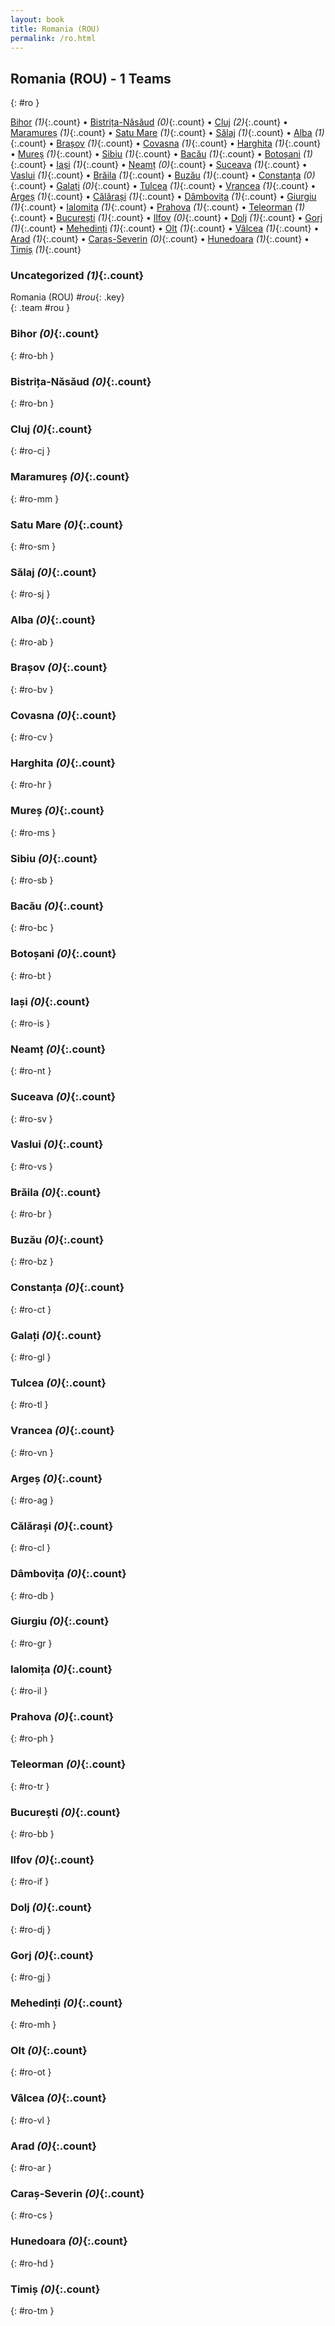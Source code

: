 ```yaml
---
layout: book
title: Romania (ROU)
permalink: /ro.html
---
```


## Romania (ROU) - 1 Teams
{: #ro }






[Bihor](#ro-bh) _(1)_{:.count} • [Bistrița-Năsăud](#ro-bn) _(0)_{:.count} • [Cluj](#ro-cj) _(2)_{:.count} • [Maramureș](#ro-mm) _(1)_{:.count} • [Satu Mare](#ro-sm) _(1)_{:.count} • [Sălaj](#ro-sj) _(1)_{:.count} • [Alba](#ro-ab) _(1)_{:.count} • [Brașov](#ro-bv) _(1)_{:.count} • [Covasna](#ro-cv) _(1)_{:.count} • [Harghita](#ro-hr) _(1)_{:.count} • [Mureș](#ro-ms) _(1)_{:.count} • [Sibiu](#ro-sb) _(1)_{:.count} • [Bacău](#ro-bc) _(1)_{:.count} • [Botoșani](#ro-bt) _(1)_{:.count} • [Iași](#ro-is) _(1)_{:.count} • [Neamț](#ro-nt) _(0)_{:.count} • [Suceava](#ro-sv) _(1)_{:.count} • [Vaslui](#ro-vs) _(1)_{:.count} • [Brăila](#ro-br) _(1)_{:.count} • [Buzău](#ro-bz) _(1)_{:.count} • [Constanța](#ro-ct) _(0)_{:.count} • [Galați](#ro-gl) _(0)_{:.count} • [Tulcea](#ro-tl) _(1)_{:.count} • [Vrancea](#ro-vn) _(1)_{:.count} • [Argeș](#ro-ag) _(1)_{:.count} • [Călărași](#ro-cl) _(1)_{:.count} • [Dâmbovița](#ro-db) _(1)_{:.count} • [Giurgiu](#ro-gr) _(1)_{:.count} • [Ialomița](#ro-il) _(1)_{:.count} • [Prahova](#ro-ph) _(1)_{:.count} • [Teleorman](#ro-tr) _(1)_{:.count} • [București](#ro-bb) _(1)_{:.count} • [Ilfov](#ro-if) _(0)_{:.count} • [Dolj](#ro-dj) _(1)_{:.count} • [Gorj](#ro-gj) _(1)_{:.count} • [Mehedinți](#ro-mh) _(1)_{:.count} • [Olt](#ro-ot) _(1)_{:.count} • [Vâlcea](#ro-vl) _(1)_{:.count} • [Arad](#ro-ar) _(1)_{:.count} • [Caraș-Severin](#ro-cs) _(0)_{:.count} • [Hunedoara](#ro-hd) _(1)_{:.count} • [Timiș](#ro-tm) _(1)_{:.count}


### Uncategorized _(1)_{:.count}

Romania  (ROU)  _#rou_{: .key} <br>
{: .team #rou }



### Bihor _(0)_{:.count}
{: #ro-bh }





<div class='columns3' markdown='1'>


</div>



### Bistrița-Năsăud _(0)_{:.count}
{: #ro-bn }





<div class='columns3' markdown='1'>


</div>



### Cluj _(0)_{:.count}
{: #ro-cj }





<div class='columns3' markdown='1'>


</div>



### Maramureș _(0)_{:.count}
{: #ro-mm }





<div class='columns3' markdown='1'>


</div>



### Satu Mare _(0)_{:.count}
{: #ro-sm }





<div class='columns3' markdown='1'>


</div>



### Sălaj _(0)_{:.count}
{: #ro-sj }





<div class='columns3' markdown='1'>


</div>



### Alba _(0)_{:.count}
{: #ro-ab }





<div class='columns3' markdown='1'>


</div>



### Brașov _(0)_{:.count}
{: #ro-bv }





<div class='columns3' markdown='1'>


</div>



### Covasna _(0)_{:.count}
{: #ro-cv }





<div class='columns3' markdown='1'>


</div>



### Harghita _(0)_{:.count}
{: #ro-hr }





<div class='columns3' markdown='1'>


</div>



### Mureș _(0)_{:.count}
{: #ro-ms }





<div class='columns3' markdown='1'>


</div>



### Sibiu _(0)_{:.count}
{: #ro-sb }





<div class='columns3' markdown='1'>


</div>



### Bacău _(0)_{:.count}
{: #ro-bc }





<div class='columns3' markdown='1'>


</div>



### Botoșani _(0)_{:.count}
{: #ro-bt }





<div class='columns3' markdown='1'>


</div>



### Iași _(0)_{:.count}
{: #ro-is }





<div class='columns3' markdown='1'>


</div>



### Neamț _(0)_{:.count}
{: #ro-nt }





<div class='columns3' markdown='1'>


</div>



### Suceava _(0)_{:.count}
{: #ro-sv }





<div class='columns3' markdown='1'>


</div>



### Vaslui _(0)_{:.count}
{: #ro-vs }





<div class='columns3' markdown='1'>


</div>



### Brăila _(0)_{:.count}
{: #ro-br }





<div class='columns3' markdown='1'>


</div>



### Buzău _(0)_{:.count}
{: #ro-bz }





<div class='columns3' markdown='1'>


</div>



### Constanța _(0)_{:.count}
{: #ro-ct }





<div class='columns3' markdown='1'>


</div>



### Galați _(0)_{:.count}
{: #ro-gl }





<div class='columns3' markdown='1'>


</div>



### Tulcea _(0)_{:.count}
{: #ro-tl }





<div class='columns3' markdown='1'>


</div>



### Vrancea _(0)_{:.count}
{: #ro-vn }





<div class='columns3' markdown='1'>


</div>



### Argeș _(0)_{:.count}
{: #ro-ag }





<div class='columns3' markdown='1'>


</div>



### Călărași _(0)_{:.count}
{: #ro-cl }





<div class='columns3' markdown='1'>


</div>



### Dâmbovița _(0)_{:.count}
{: #ro-db }





<div class='columns3' markdown='1'>


</div>



### Giurgiu _(0)_{:.count}
{: #ro-gr }





<div class='columns3' markdown='1'>


</div>



### Ialomița _(0)_{:.count}
{: #ro-il }





<div class='columns3' markdown='1'>


</div>



### Prahova _(0)_{:.count}
{: #ro-ph }





<div class='columns3' markdown='1'>


</div>



### Teleorman _(0)_{:.count}
{: #ro-tr }





<div class='columns3' markdown='1'>


</div>



### București _(0)_{:.count}
{: #ro-bb }





<div class='columns3' markdown='1'>


</div>



### Ilfov _(0)_{:.count}
{: #ro-if }





<div class='columns3' markdown='1'>


</div>



### Dolj _(0)_{:.count}
{: #ro-dj }





<div class='columns3' markdown='1'>


</div>



### Gorj _(0)_{:.count}
{: #ro-gj }





<div class='columns3' markdown='1'>


</div>



### Mehedinți _(0)_{:.count}
{: #ro-mh }





<div class='columns3' markdown='1'>


</div>



### Olt _(0)_{:.count}
{: #ro-ot }





<div class='columns3' markdown='1'>


</div>



### Vâlcea _(0)_{:.count}
{: #ro-vl }





<div class='columns3' markdown='1'>


</div>



### Arad _(0)_{:.count}
{: #ro-ar }





<div class='columns3' markdown='1'>


</div>



### Caraș-Severin _(0)_{:.count}
{: #ro-cs }





<div class='columns3' markdown='1'>


</div>



### Hunedoara _(0)_{:.count}
{: #ro-hd }





<div class='columns3' markdown='1'>


</div>



### Timiș _(0)_{:.count}
{: #ro-tm }





<div class='columns3' markdown='1'>


</div>


 
